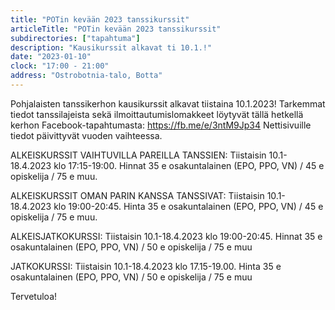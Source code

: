 ```yaml
---
title: "POTin kevään 2023 tanssikurssit"
articleTitle: "POTin kevään 2023 tanssikurssit"
subdirectories: ["tapahtuma"]
description: "Kausikurssit alkavat ti 10.1.!"
date: "2023-01-10"
clock: "17:00 - 21:00"
address: "Ostrobotnia-talo, Botta"
---
```


Pohjalaisten tanssikerhon kausikurssit alkavat tiistaina 10.1.2023! Tarkemmat tiedot tanssilajeista sekä ilmoittautumislomakkeet löytyvät tällä hetkellä kerhon Facebook-tapahtumasta: https://fb.me/e/3ntM9Jp34 
Nettisivuille tiedot päivittyvät vuoden vaihteessa.

ALKEISKURSSIT VAIHTUVILLA PAREILLA TANSSIEN:
Tiistaisin 10.1-18.4.2023 klo 17:15-19:00. Hinnat 35 e osakuntalainen (EPO, PPO, VN) / 45 e opiskelija / 75 e muu.

ALKEISKURSSIT OMAN PARIN KANSSA TANSSIVAT:
Tiistaisin 10.1-18.4.2023 klo 19:00-20:45. Hinta 35 e osakuntalainen (EPO, PPO, VN) / 45 e opiskelija / 75 e muu.

ALKEISJATKOKURSSI:
Tiistaisin 10.1-18.4.2023 klo 19:00-20:45. Hinnat 35 e osakuntalainen (EPO, PPO, VN) / 50 e opiskelija / 75 e muu

JATKOKURSSI:
Tiistaisin 10.1-18.4.2023 klo 17.15-19.00. Hinta 35 e osakuntalainen (EPO, PPO, VN) / 50 e opiskelija / 75 e muu

Tervetuloa!
